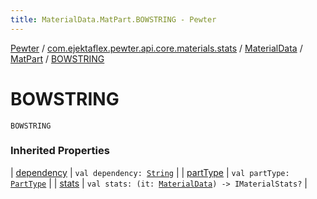 ```yaml
---
title: MaterialData.MatPart.BOWSTRING - Pewter
---
```


[Pewter](../../../index.html) / [com.ejektaflex.pewter.api.core.materials.stats](../../index.html) / [MaterialData](../index.html) / [MatPart](index.html) / [BOWSTRING](./-b-o-w-s-t-r-i-n-g.html)

# BOWSTRING

`BOWSTRING`

### Inherited Properties

| [dependency](dependency.html) | `val dependency: `[`String`](https://kotlinlang.org/api/latest/jvm/stdlib/kotlin/-string/index.html) |
| [partType](part-type.html) | `val partType: `[`PartType`](../-part-type/index.html) |
| [stats](stats.html) | `val stats: (it: `[`MaterialData`](../index.html)`) -> IMaterialStats?` |

